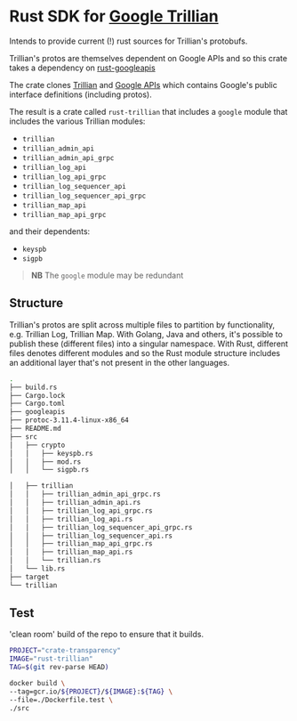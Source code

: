 # Rust SDK for [Google Trillian](github.com/google/trillian)

Intends to provide current (!) rust sources for Trillian's protobufs.

Trillian's protos are themselves dependent on Google APIs and so this crate takes a dependency on [rust-googleapis](ttps://github.com/DazWilkin/rust-googleapis.git)

The crate clones [Trillian](https://github.com/google/trillian) and [Google APIs](https://github.com/googleapis/googleapis.git) which contains Google's public interface definitions (including protos).

The result is a crate called `rust-trillian` that includes a `google` module that includes the various Trillian modules:

+ `trillian`
+ `trillian_admin_api`
+ `trillian_admin_api_grpc`
+ `trillian_log_api`
+ `trillian_log_api_grpc`
+ `trillian_log_sequencer_api`
+ `trillian_log_sequencer_api_grpc`
+ `trillian_map_api`
+ `trillian_map_api_grpc`

and their dependents:

+ `keyspb`
+ `sigpb`

> **NB** The `google` module may be redundant

## Structure

Trillian's protos are split across multiple files to partition by functionality, e.g. Trillian Log, Trillian Map. With Golang, Java and others, it's possible to publish these (different files) into a singular namespace. With Rust, different files denotes different modules and so the Rust module structure includes an additional layer that's not present in the other languages.

```bash
.
├── build.rs
├── Cargo.lock
├── Cargo.toml
├── googleapis
├── protoc-3.11.4-linux-x86_64
├── README.md
├── src
│   ├── crypto
│   │   ├── keyspb.rs
│   │   ├── mod.rs
│   │   └── sigpb.rs

│   ├── trillian
│   │   ├── trillian_admin_api_grpc.rs
│   │   ├── trillian_admin_api.rs
│   │   ├── trillian_log_api_grpc.rs
│   │   ├── trillian_log_api.rs
│   │   ├── trillian_log_sequencer_api_grpc.rs
│   │   ├── trillian_log_sequencer_api.rs
│   │   ├── trillian_map_api_grpc.rs
│   │   ├── trillian_map_api.rs
│   │   └── trillian.rs
│   └── lib.rs
├── target
└── trillian
```

## Test

'clean room' build of the repo to ensure that it builds.

```bash
PROJECT="crate-transparency"
IMAGE="rust-trillian"
TAG=$(git rev-parse HEAD)

docker build \
--tag=gcr.io/${PROJECT}/${IMAGE}:${TAG} \
--file=./Dockerfile.test \
./src
```